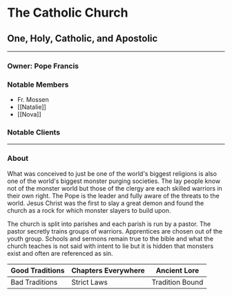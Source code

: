 # The Catholic Church
## One, Holy, Catholic, and Apostolic
---

### Owner: Pope Francis

### Notable Members
- Fr. Mossen
- [[Natalie]]
- [[Nova]]

### Notable Clients
 
---
### About
What was conceived to just be one of the world's biggest religions is also one of the world's biggest monster purging societies. The lay people know not of the monster world but those of the clergy are each skilled warriors in their own right. The Pope is the leader and fully aware of the threats to the world. Jesus Christ was the first to slay a great demon and found the church as a rock for which monster slayers to build upon. 

The church is split into parishes and each parish is run by a pastor. The pastor secretly trains groups of warriors. Apprentices are chosen out of the youth group. Schools and sermons remain true to the bible and what the church teaches is not said with intent to lie but it is hidden that monsters exist and often are referenced as sin.

|     Good Traditions     | Chapters Everywhere | Ancient Lore    |
| ----------------------  | --------------------| ------------    |
| Bad Traditions          | Strict Laws         | Tradition Bound |

